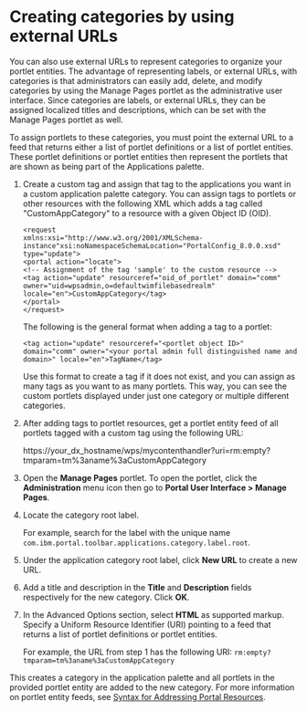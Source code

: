 # Creating categories by using external URLs

You can also use external URLs to represent categories to organize your portlet entities. The advantage of representing labels, or external URLs, with categories is that administrators can easily add, delete, and modify categories by using the Manage Pages portlet as the administrative user interface. Since categories are labels, or external URLs, they can be assigned localized titles and descriptions, which can be set with the Manage Pages portlet as well.

To assign portlets to these categories, you must point the external URL to a feed that returns either a list of portlet definitions or a list of portlet entities. These portlet definitions or portlet entities then represent the portlets that are shown as being part of the Applications palette.


1. Create a custom tag and assign that tag to the applications you want in a custom application palette category. You can assign tags to portlets or other resources with the following XML which adds a tag called "CustomAppCategory" to a resource with a given Object ID (OID).

    ```
    <request
    xmlns:xsi="http://www.w3.org/2001/XMLSchema-instance"xsi:noNamespaceSchemaLocation="PortalConfig_8.0.0.xsd" type="update"> 
    <portal action="locate"> 
    <!-- Assignment of the tag 'sample' to the custom resource -->
    <tag action="update" resourceref="oid_of_portlet" domain="comm" owner="uid=wpsadmin,o=defaultwimfilebasedrealm" locale="en">CustomAppCategory</tag>
    </portal>
    </request>
    ```

    The following is the general format when adding a tag to a portlet:

    ```
    <tag action="update" resourceref="<portlet object ID>" domain="comm" owner="<your portal admin full distinguished name and domain>" locale="en">TagName</tag>
    ```

    Use this format to create a tag if it does not exist, and you can assign as many tags as you want to as many portlets. This way, you can see the custom portlets displayed under just one category or multiple different categories.

2. After adding tags to portlet resources, get a portlet entity feed of all portlets tagged with a custom tag using the following URL:

    https://your_dx_hostname/wps/mycontenthandler?uri=rm:empty?tmparam=tm%3aname%3aCustomAppCategory


3. Open the **Manage Pages** portlet. To open the portlet, click the **Administration** menu icon then go to **Portal User Interface > Manage Pages**.

4. Locate the category root label.

    For example, search for the label with the unique name `com.ibm.portal.toolbar.applications.category.label.root`.

5. Under the application category root label, click **New URL** to create a new URL.

6. Add a title and description in the **Title** and **Description** fields respectively for the new category. Click **OK**.

7. In the Advanced Options section, select **HTML** as supported markup. Specify a Uniform Resource Identifier (URI) pointing to a feed that returns a list of portlet definitions or portlet entities.

    For example, the URL from step 1 has the following URI: `rm:empty?tmparam=tm%3aname%3aCustomAppCategory`

This creates a category in the application palette and all portlets in the provided portlet entity are added to the new category. For more information on portlet entity feeds, see [Syntax for Addressing Portal Resources](../../../../../extend_dx/apis/model_spi/model-spi_rest_service/feeds_rest_svc/syntax_for_portal_resource/index.md).